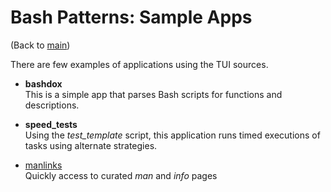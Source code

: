 # Bash Patterns: Sample Apps

(Back to [main][bash_patterns])

There are few examples of applications using the TUI sources.

- **bashdox**  
  This is a simple app that parses Bash scripts for functions and descriptions.

- **speed_tests**  
  Using the *test_template* script, this application runs timed executions of
  tasks using alternate strategies.

- [manlinks][manlinks]  
  Quickly access to curated *man* and *info* pages


[bash_patterns]: <https://www.github.com/cjungmann/bash_patterns>   "Bash Patterns"
[bashdox]:       <bashdox.md>                                       "bashdox"
[manlinks]:      <https://www.githubcom/cjungmann/manlinks>         "manlinks"
